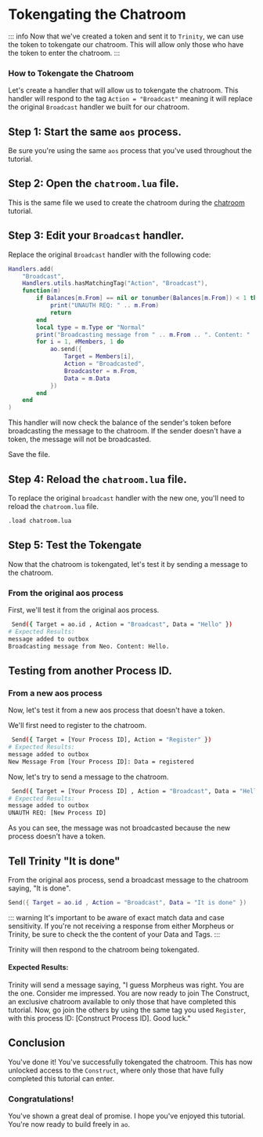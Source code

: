 # Tokengating the Chatroom

::: info
Now that we've created a token and sent it to `Trinity`, we can use the token to tokengate our chatroom. This will allow only those who have the token to enter the chatroom.
:::

### How to Tokengate the Chatroom

Let's create a handler that will allow us to tokengate the chatroom. This handler will respond to the tag `Action = "Broadcast"` meaning it will replace the original `Broadcast` handler we built for our chatroom.

## Step 1: Start the same `aos` process.

Be sure you're using the same `aos` process that you've used throughout the tutorial.

## Step 2: Open the `chatroom.lua` file.

This is the same file we used to create the chatroom during the [chatroom](chatroom) tutorial.

## Step 3: Edit your `Broadcast` handler.

Replace the original `Broadcast` handler with the following code:

```lua
Handlers.add(
    "Broadcast",
    Handlers.utils.hasMatchingTag("Action", "Broadcast"),
    function(m)
        if Balances[m.From] == nil or tonumber(Balances[m.From]) < 1 then
            print("UNAUTH REQ: " .. m.From)
            return
        end
        local type = m.Type or "Normal"
        print("Broadcasting message from " .. m.From .. ". Content: " .. m.Data)
        for i = 1, #Members, 1 do
            ao.send({
                Target = Members[i],
                Action = "Broadcasted",
                Broadcaster = m.From,
                Data = m.Data
            })
        end
    end
)
```

This handler will now check the balance of the sender's token before broadcasting the message to the chatroom. If the sender doesn't have a token, the message will not be broadcasted.

Save the file.

## Step 4: Reload the `chatroom.lua` file.

To replace the original `broadcast` handler with the new one, you'll need to reload the `chatroom.lua` file.

```sh
.load chatroom.lua
```

## Step 5: Test the Tokengate

Now that the chatroom is tokengated, let's test it by sending a message to the chatroom.

### From the original aos process

First, we'll test it from the original aos process.

```sh
 Send({ Target = ao.id , Action = "Broadcast", Data = "Hello" })
# Expected Results:
message added to outbox
Broadcasting message from Neo. Content: Hello.
```

## Testing from another Process ID.

### From a new aos process

Now, let's test it from a new aos process that doesn't have a token.

We'll first need to register to the chatroom.

```sh
 Send({ Target = [Your Process ID], Action = "Register" })
# Expected Results:
message added to outbox
New Message From [Your Process ID]: Data = registered
```

Now, let's try to send a message to the chatroom.

```sh
 Send({ Target = [Your Process ID] , Action = "Broadcast", Data = "Hello?" })
# Expected Results:
message added to outbox
UNAUTH REQ: [New Process ID]
```

As you can see, the message was not broadcasted because the new process doesn't have a token.

## Tell Trinity "It is done"

From the original aos process, send a broadcast message to the chatroom saying, "It is done".

```lua
Send({ Target = ao.id , Action = "Broadcast", Data = "It is done" })
```

::: warning
It's important to be aware of exact match data and case sensitivity. If you're not receiving a response from either Morpheus or Trinity, be sure to check the the content of your Data and Tags.
:::

Trinity will then respond to the chatroom being tokengated.

#### Expected Results:

Trinity will send a message saying, "I guess Morpheus was right. You are the one. Consider me impressed. You are now ready to join The Construct, an exclusive chatroom available to only those that have completed this tutorial. Now, go join the others by using the same tag you used `Register`, with this process ID: [Construct Process ID]. Good luck."

## Conclusion

You've done it! You've successfully tokengated the chatroom. This has now unlocked access to the `Construct`, where only those that have fully completed this tutorial can enter.

### Congratulations!

You've shown a great deal of promise. I hope you've enjoyed this tutorial. You're now ready to build freely in `ao`.
